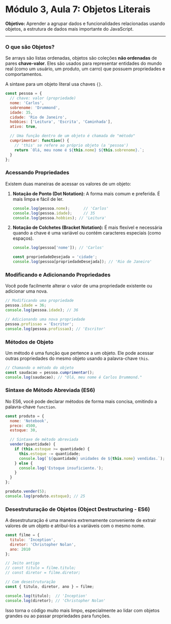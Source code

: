 # Módulo 3, Aula 7: Objetos Literais

**Objetivo:** Aprender a agrupar dados e funcionalidades relacionadas usando objetos, a estrutura de dados mais importante do JavaScript.

---

### O que são Objetos?

Se arrays são listas ordenadas, objetos são coleções **não ordenadas** de pares **chave-valor**. Eles são usados para representar entidades do mundo real (como um usuário, um produto, um carro) que possuem propriedades e comportamentos.

A sintaxe para um objeto literal usa chaves `{}`.

```javascript
const pessoa = {
  // chave: valor (propriedade)
  nome: 'Carlos',
  sobrenome: 'Drummond',
  idade: 35,
  cidade: 'Rio de Janeiro',
  hobbies: ['Leitura', 'Escrita', 'Caminhada'],
  ativo: true,

  // Uma função dentro de um objeto é chamada de "método"
  cumprimentar: function() {
    // 'this' se refere ao próprio objeto (a 'pessoa')
    return `Olá, meu nome é ${this.nome} ${this.sobrenome}.`;
  }
};
```

### Acessando Propriedades

Existem duas maneiras de acessar os valores de um objeto:

1.  **Notação de Ponto (Dot Notation):** A forma mais comum e preferida. É mais limpa e fácil de ler.
    ```javascript
    console.log(pessoa.nome);      // 'Carlos'
    console.log(pessoa.idade);     // 35
    console.log(pessoa.hobbies); // 'Leitura'
    ```

2.  **Notação de Colchetes (Bracket Notation):** É mais flexível e necessária quando a chave é uma variável ou contém caracteres especiais (como espaços).
    ```javascript
    console.log(pessoa['nome']); // 'Carlos'

    const propriedadeDesejada = 'cidade';
    console.log(pessoa[propriedadeDesejada]); // 'Rio de Janeiro'
    ```

### Modificando e Adicionando Propriedades

Você pode facilmente alterar o valor de uma propriedade existente ou adicionar uma nova.

```javascript
// Modificando uma propriedade
pessoa.idade = 36;
console.log(pessoa.idade); // 36

// Adicionando uma nova propriedade
pessoa.profissao = 'Escritor';
console.log(pessoa.profissao); // 'Escritor'
```

### Métodos de Objeto

Um método é uma função que pertence a um objeto. Ele pode acessar outras propriedades do mesmo objeto usando a palavra-chave `this`.

```javascript
// Chamando o método do objeto
const saudacao = pessoa.cumprimentar();
console.log(saudacao); // "Olá, meu nome é Carlos Drummond."
```

### Sintaxe de Método Abreviada (ES6)

No ES6, você pode declarar métodos de forma mais concisa, omitindo a palavra-chave `function`.

```javascript
const produto = {
  nome: 'Notebook',
  preco: 4500,
  estoque: 30,

  // Sintaxe de método abreviada
  vender(quantidade) {
    if (this.estoque >= quantidade) {
      this.estoque -= quantidade;
      console.log(`${quantidade} unidades de ${this.nome} vendidas.`);
    } else {
      console.log('Estoque insuficiente.');
    }
  }
};

produto.vender(5);
console.log(produto.estoque); // 25
```

### Desestruturação de Objetos (Object Destructuring - ES6)

A desestruturação é uma maneira extremamente conveniente de extrair valores de um objeto e atribuí-los a variáveis com o mesmo nome.

```javascript
const filme = {
  titulo: 'Inception',
  diretor: 'Christopher Nolan',
  ano: 2010
};

// Jeito antigo
// const titulo = filme.titulo;
// const diretor = filme.diretor;

// Com desestruturação
const { titulo, diretor, ano } = filme;

console.log(titulo);  // 'Inception'
console.log(diretor); // 'Christopher Nolan'
```
Isso torna o código muito mais limpo, especialmente ao lidar com objetos grandes ou ao passar propriedades para funções.
